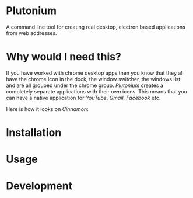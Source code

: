 # Plutonium

A command line tool for creating real desktop, electron based applications from web addresses.

# Why would I need this?

If you have worked with chrome desktop apps then you know that they all have the chrome icon in the dock, the window switcher, the windows list and are all grouped under the chrome group. *Plutonium* creates a completely separate applications with their own icons. This means that you can have a native application for *YouTube*, *Gmail*, *Facebook* etc.

Here is how it looks on *Cinnamon*:

# Installation

# Usage

# Development
